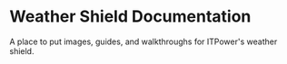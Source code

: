# Weather Shield Documentation

A place to put images, guides, and walkthroughs for ITPower's weather shield.